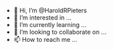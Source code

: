 - 👋 Hi, I’m @HaroldRPieters
- 👀 I’m interested in ...
- 🌱 I’m currently learning ...
- 💞️ I’m looking to collaborate on ...
- 📫 How to reach me ...

<!---
HaroldRPieters/HaroldRPieters is a ✨ special ✨ repository because its `README.md` (this file) appears on your GitHub profile.
You can click the Preview link to take a look at your changes.
--->
